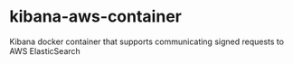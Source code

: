 # kibana-aws-container
Kibana docker container that supports communicating signed requests to AWS ElasticSearch
